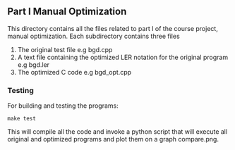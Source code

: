 ## Part I Manual Optimization

This directory contains all the files related to part I of the course project, manual optimization. Each subdirectory contains three files
1. The original test file e.g bgd.cpp
2. A text file containing the optimized LER notation for the original program e.g bgd.ler
3. The optimized C code e.g bgd_opt.cpp

### Testing
For building and testing the programs:
```
make test
```
This will compile all the code and invoke a python script that will execute all original and optimized programs and plot them on a graph compare.png.
